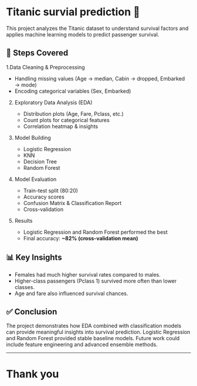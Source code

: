 
# Titanic survial prediction 🚢

This project analyzes the Titanic dataset to understand survival factors and applies machine learning models to predict passenger survival.

## 📌 Steps Covered
1.Data Cleaning & Preprocessing  
   - Handling missing values (Age → median, Cabin → dropped, Embarked → mode)  
   - Encoding categorical variables (Sex, Embarked)  

2. Exploratory Data Analysis (EDA)  
   - Distribution plots (Age, Fare, Pclass, etc.)  
   - Count plots for categorical features  
   - Correlation heatmap & insights  

3. Model Building  
   - Logistic Regression  
   - KNN  
   - Decision Tree  
   - Random Forest  

4. Model Evaluation  
   - Train-test split (80:20)  
   - Accuracy scores  
   - Confusion Matrix & Classification Report  
   - Cross-validation  

5. Results  
   - Logistic Regression and Random Forest performed the best  
   - Final accuracy: **~82% (cross-validation mean)**  

## 📊 Key Insights
- Females had much higher survival rates compared to males.  
- Higher-class passengers (Pclass 1) survived more often than lower classes.  
- Age and fare also influenced survival chances.  

## ✅ Conclusion
The project demonstrates how EDA combined with classification models can provide meaningful insights into survival prediction. Logistic Regression and Random Forest provided stable baseline models. Future work could include feature engineering and advanced ensemble methods.  

---
# Thank you
